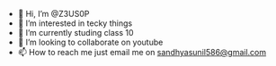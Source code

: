 - 👋 Hi, I’m @Z3US0P
- 👀 I’m interested in tecky things
- 🌱 I’m currently studing class 10
- 💞️ I’m looking to collaborate on youtube
- 📫 How to reach me just email me on sandhyasunil586@gmail.com

<!---
Z3US0P/Z3US0P is a ✨ special ✨ repository because its `README.md` (this file) appears on your GitHub profile.
You can click the Preview link to take a look at your changes.
--->
